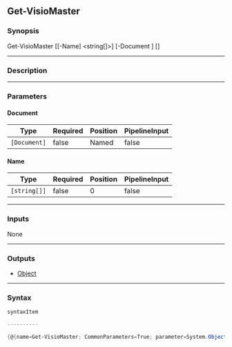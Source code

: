 Get-VisioMaster
---------------

### Synopsis

Get-VisioMaster [[-Name] <string[]>] [-Document <Document>] [<CommonParameters>]

---

### Description

---

### Parameters
#### **Document**

|Type        |Required|Position|PipelineInput|
|------------|--------|--------|-------------|
|`[Document]`|false   |Named   |false        |

#### **Name**

|Type        |Required|Position|PipelineInput|
|------------|--------|--------|-------------|
|`[string[]]`|false   |0       |false        |

---

### Inputs
None

---

### Outputs
* [Object](https://learn.microsoft.com/en-us/dotnet/api/System.Object)

---

### Syntax
```PowerShell
syntaxItem
```
```PowerShell
----------
```
```PowerShell
{@{name=Get-VisioMaster; CommonParameters=True; parameter=System.Object[]}}
```
